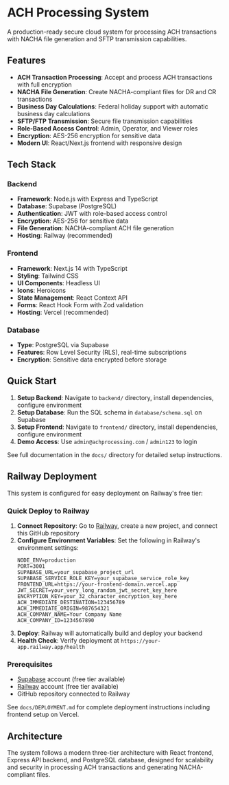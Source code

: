 # ACH Processing System

A production-ready secure cloud system for processing ACH transactions with NACHA file generation and SFTP transmission capabilities.

## Features

- **ACH Transaction Processing**: Accept and process ACH transactions with full encryption
- **NACHA File Generation**: Create NACHA-compliant files for DR and CR transactions
- **Business Day Calculations**: Federal holiday support with automatic business day calculations
- **SFTP/FTP Transmission**: Secure file transmission capabilities
- **Role-Based Access Control**: Admin, Operator, and Viewer roles
- **Encryption**: AES-256 encryption for sensitive data
- **Modern UI**: React/Next.js frontend with responsive design

## Tech Stack

### Backend
- **Framework**: Node.js with Express and TypeScript
- **Database**: Supabase (PostgreSQL)
- **Authentication**: JWT with role-based access control
- **Encryption**: AES-256 for sensitive data
- **File Generation**: NACHA-compliant ACH file generation
- **Hosting**: Railway (recommended)

### Frontend
- **Framework**: Next.js 14 with TypeScript
- **Styling**: Tailwind CSS
- **UI Components**: Headless UI
- **Icons**: Heroicons
- **State Management**: React Context API
- **Forms**: React Hook Form with Zod validation
- **Hosting**: Vercel (recommended)

### Database
- **Type**: PostgreSQL via Supabase
- **Features**: Row Level Security (RLS), real-time subscriptions
- **Encryption**: Sensitive data encrypted before storage

## Quick Start

1. **Setup Backend**: Navigate to `backend/` directory, install dependencies, configure environment
2. **Setup Database**: Run the SQL schema in `database/schema.sql` on Supabase
3. **Setup Frontend**: Navigate to `frontend/` directory, install dependencies, configure environment
4. **Demo Access**: Use `admin@achprocessing.com` / `admin123` to login

See full documentation in the `docs/` directory for detailed setup instructions.

## Railway Deployment

This system is configured for easy deployment on Railway's free tier:

### Quick Deploy to Railway

1. **Connect Repository**: Go to [Railway](https://railway.app), create a new project, and connect this GitHub repository
2. **Configure Environment Variables**: Set the following in Railway's environment settings:
   ```
   NODE_ENV=production
   PORT=3001
   SUPABASE_URL=your_supabase_project_url
   SUPABASE_SERVICE_ROLE_KEY=your_supabase_service_role_key
   FRONTEND_URL=https://your-frontend-domain.vercel.app
   JWT_SECRET=your_very_long_random_jwt_secret_key_here
   ENCRYPTION_KEY=your_32_character_encryption_key_here
   ACH_IMMEDIATE_DESTINATION=123456789
   ACH_IMMEDIATE_ORIGIN=987654321
   ACH_COMPANY_NAME=Your Company Name
   ACH_COMPANY_ID=1234567890
   ```
3. **Deploy**: Railway will automatically build and deploy your backend
4. **Health Check**: Verify deployment at `https://your-app.railway.app/health`

### Prerequisites
- [Supabase](https://supabase.com) account (free tier available)
- [Railway](https://railway.app) account (free tier available)
- GitHub repository connected to Railway

See `docs/DEPLOYMENT.md` for complete deployment instructions including frontend setup on Vercel.

## Architecture

The system follows a modern three-tier architecture with React frontend, Express API backend, and PostgreSQL database, designed for scalability and security in processing ACH transactions and generating NACHA-compliant files.
